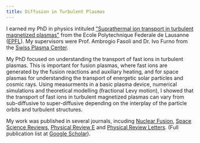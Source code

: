 ```yaml
---
title: Diffusion in Turbulent Plasmas
---
```


I earned my PhD in physics intituled ["Suprathermal ion transport in turbulent magnetized plasmas"](https://infoscience.epfl.ch/record/205009) from the Ecole Polytechnique Federale de Lausanne ([EPFL](https://www.epfl.ch)).
My supervisors were Prof. Ambrogio Fasoli and Dr. Ivo Furno from the [Swiss Plasma Center](http://spc.epfl.ch/).

My PhD focused on understanding the transport of fast ions in turbulent plasmas. This is important for fusion plasmas, where fast ions are generated by the fusion reactions and auxiliary heating, and for space plasmas for understanding the transport of energetic solar particles and cosmic rays. Using measurments in a basic plasma device, numerical simulations and theoretical modelling (fractional Levy motion), I showed that the transport of fast ions in turbulent magnetized plasmas can vary from sub-diffusive to super-diffusive depending on the interplay of the particle orbits and turbulent structures.

My work was published in several journals, incuding [Nuclear Fusion](http://iopscience.iop.org/article/10.1088/0029-5515/54/10/104009/meta), [Space Science Reviews](http://link.springer.com/article/10.1007/s11214-013-9966-9), [Physical Review E](https://journals.aps.org/pre/abstract/10.1103/PhysRevE.91.041101) and [Physical Review Letters](https://journals.aps.org/prl/abstract/10.1103/PhysRevLett.113.225001). (Full publication list at [Google Scholar](https://scholar.google.com/citations?user=rbHfk1EAAAAJ&hl=en)).

